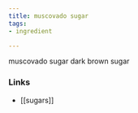 ```yaml
---
title: muscovado sugar
tags:
- ingredient

---
```

muscovado sugar dark brown sugar

### Links

* [[sugars]]
